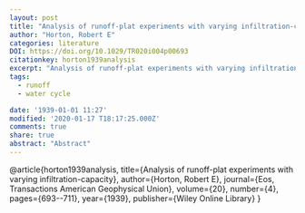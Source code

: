 ```yaml
---
layout: post
title: "Analysis of runoff-plat experiments with varying infiltration-capacity"
author: "Horton, Robert E"
categories: literature
DOI: https://doi.org/10.1029/TR020i004p00693
citationkey: horton1939analysis
excerpt: "Analysis of runoff-plat experiments with varying infiltration-capacity"
tags:
  - runoff
  - water cycle

date: '1939-01-01 11:27'
modified: '2020-01-17 T18:17:25.000Z'
comments: true
share: true
abstract: "Abstract"
---
```


@article{horton1939analysis,
  title={Analysis of runoff-plat experiments with varying infiltration-capacity},
  author={Horton, Robert E},
  journal={Eos, Transactions American Geophysical Union},
  volume={20},
  number={4},
  pages={693--711},
  year={1939},
  publisher={Wiley Online Library}
}
